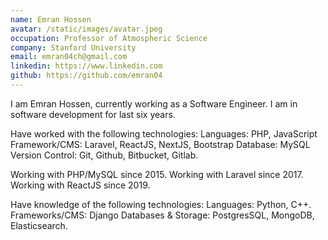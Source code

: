 ```yaml
---
name: Emran Hossen
avatar: /static/images/avatar.jpeg
occupation: Professor of Atmospheric Science
company: Stanford University
email: emran04ch@gmail.com
linkedin: https://www.linkedin.com
github: https://github.com/emran04
---
```


I am Emran Hossen, currently working as a Software Engineer. I am in software development for last six years.

Have worked with the following technologies:
Languages: PHP, JavaScript
Framework/CMS: Laravel, ReactJS, NextJS, ​Bootstrap
Database: MySQL
Version Control: ​Git, Github, Bitbucket, Gitlab.

Working with PHP/MySQL since 2015.
Working with Laravel since 2017.
Working with ReactJS since 2019.

Have knowledge of the following technologies:
Languages: ​Python, C++.
Frameworks/CMS: ​Django
Databases & Storage:​ PostgresSQL, MongoDB, Elasticsearch.
